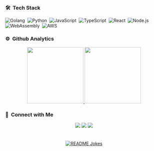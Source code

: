 ### 🛠️ &nbsp;Tech Stack
![Golang](https://img.shields.io/badge/-Golang-05122A?style=flat&logo=go)&nbsp;
![Python](https://img.shields.io/badge/-Python-05122A?style=flat&logo=python)&nbsp;
![JavaScript](https://img.shields.io/badge/-JavaScript-05122A?style=flat&logo=javascript)&nbsp;
![TypeScript](https://img.shields.io/badge/-TypeScript-05122A?style=flat&logo=typescript)&nbsp;
![React](https://img.shields.io/badge/-React-05122A?style=flat&logo=react)&nbsp;
![Node.js](https://img.shields.io/badge/-Node.js-05122A?style=flat&logo=node.js)&nbsp;
![WebAssembly](https://img.shields.io/badge/-WebAssembly-05122A?style=flat&logo=webassembly)&nbsp;
![AWS](https://img.shields.io/badge/Amazon_AWS-232F3E?style=flat&logo=amazon-aws&logoColor=white)&nbsp;

### ⚙️ &nbsp;Github Analytics
<p align="center">
  <a href="https://github.com/justmumu">
    <img height="180em" src="https://github-readme-stats.vercel.app/api?username=justmumu&show_icons=true&theme=radical&include_all_commits=true&count_private=true"/>
    <img height="180em" src="https://github-readme-stats.vercel.app/api/top-langs/?username=justmumu&langs_count=8&layout=compact&theme=radical"/>
  </a>
</p>

### 🤝 &nbsp;Connect with Me
<p align="center">
  <a href="https://www.linkedin.com/in/rasitaydin/"><img src="https://img.shields.io/badge/-Ra%C5%9Fit%20Ayd%C4%B1n-0077B5?style=flat&logo=Linkedin"/></a>
  <a href="mailto:justmumu@protonmail.com"><img src="https://img.shields.io/badge/-justmumu@protonmail.com-D14836?style=flat&logo=Gmail&logoColor=white"/></a>
  <a href="https://twitter.com/justmumuio"><img src="https://img.shields.io/badge/-justmumuio-1D9BF0?style=flat&logo=Twitter&logoColor=white"/></a>
</p>

#
<p align="center">
  <a href="https://readme-jokes.vercel.app"><img align="center" src="https://readme-jokes.vercel.app/api" alt="README Jokes"></a>
</p>
